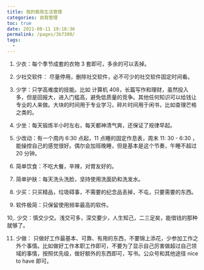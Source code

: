 ```yaml
---
title: 我的极简生活管理
categories: 自我管理
toc: true
date: 2021-08-11 19:18:36
permalink: /pages/3b7300/
tags: 
  - 
---
```


1. 少衣：每个季节成套的衣物 3 套即可，多余的可以丢掉。

2. 少社交软件： 尽量停用，删除社交软件，必不可少的社交软件固定时间看。

3. 少学：只学高难度的技能。比如 计算机 408，长篇写作和理财，虽然投入多，但是回报大，进入门槛高，避免低质量的竞争。其他任何知识可以给钱让专业的人来做。大块的时间用于专业学习，碎片时间用于闲书，比如查理芒格之类的。

4. 少坐：每天锻炼半小时左右，每天都神清气爽，还保证了规律早起。

5. 少改动：有一个周内 6:30 点起，11 点睡的固定作息表，周末 11: 30 -  6:30 ，能操控自己的感觉很好。偶尔会加班晚睡，但是基本是这个节奏，午睡不超过 20 分钟。

6. 简单饮食：不吃大餐，辛辣，对胃友好的。

7. 简单护肤：每天洗头洗脸，坚持使用洗面奶和洗发水。

8. 少买：只买精品，垃圾碍事，不需要的纪念品丢掉，不屯，只要需要的东西。

9. 软件极简：只保留使用频率最高的软件。

10,. 少交：慎交少交。浅交可多，深交要少，人生知己，二三足矣，能借钱的那种就够了。

11. 少做： 只做好工作最基本、可靠、有用的东西，不要锦上添花，少参加工作之外个事情。比如做好工作本职工作即可，不要为了显示自己厉害做超过自己领域的事情，按照优先级，做好额外的东西即可，写书。公众号和其他途径 nice to have 即可。

